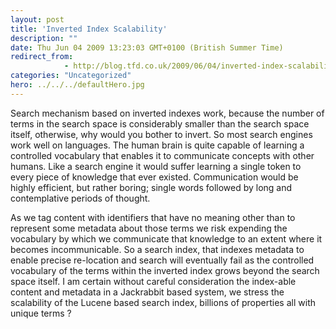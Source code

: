 ```yaml
---
layout: post
title: 'Inverted Index Scalability'
description: ""
date: Thu Jun 04 2009 13:23:03 GMT+0100 (British Summer Time)
redirect_from: 
            - http://blog.tfd.co.uk/2009/06/04/inverted-index-scalability/
categories: "Uncategorized"
hero: ../../../defaultHero.jpg
---
```

Search mechanism based on inverted indexes work, because the number of terms in the search space is considerably smaller than the search space itself, otherwise, why would you bother to invert. So most search engines work well on languages. The human brain is quite capable of learning a controlled vocabulary that enables it to communicate concepts with other humans. Like a search engine it would suffer learning a single token to every piece of knowledge that ever existed. Communication would be highly efficient, but rather boring; single words followed by long and contemplative periods of thought.

As we tag content with identifiers that have no meaning other than to represent some metadata about those terms we risk expending the vocabulary by which we communicate that knowledge to an extent where it becomes incommunicable. So a search index, that indexes metadata to enable precise re-location and search will eventually fail as the controlled vocabulary of the terms within the inverted index grows beyond the search space itself. I am certain without careful consideration the index-able content and metadata in a Jackrabbit based system, we stress the scalability of the Lucene based search index, billions of properties all with unique terms ?
